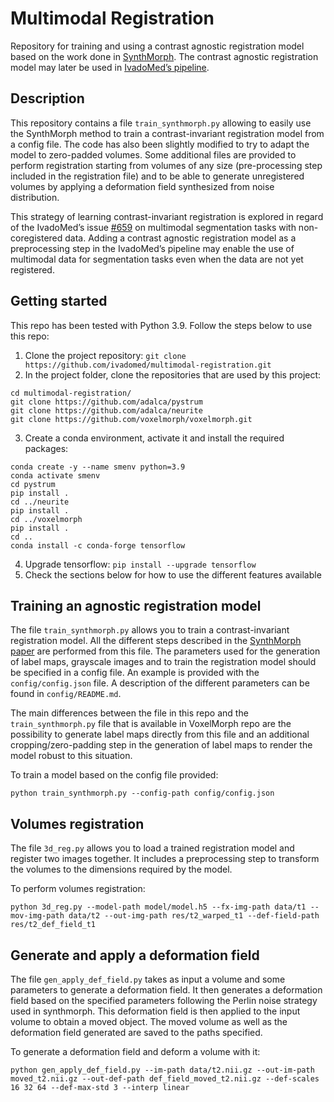 # Multimodal Registration

Repository for training and using a contrast agnostic registration model based on the work done in [SynthMorph](https://arxiv.org/pdf/2004.10282.pdf). The contrast agnostic registration model may later be used in [IvadoMed’s pipeline](https://ivadomed.org/). 

## Description

This repository contains a file `train_synthmorph.py` allowing to easily use the SynthMorph method to train a contrast-invariant registration model from a config file. The code has also been slightly modified to try to adapt the model to zero-padded volumes. Some additional files are provided to perform registration starting from volumes of any size (pre-processing step included in the registration file) and to be able to generate unregistered volumes by applying a deformation field synthesized from noise distribution.

This strategy of learning contrast-invariant registration is explored in regard of the IvadoMed’s issue [#659](https://github.com/ivadomed/ivadomed/issues/659) on multimodal segmentation tasks with non-coregistered data. Adding a contrast agnostic registration model as a preprocessing step in the IvadoMed’s pipeline may enable the use of multimodal data for segmentation tasks even when the data are not yet registered.    

## Getting started

This repo has been tested with Python 3.9. Follow the steps below to use this repo:
1. Clone the project repository: `git clone https://github.com/ivadomed/multimodal-registration.git`
2. In the project folder, clone the repositories that are used by this project:
```
cd multimodal-registration/
git clone https://github.com/adalca/pystrum
git clone https://github.com/adalca/neurite
git clone https://github.com/voxelmorph/voxelmorph.git
```
3. Create a conda environment, activate it and install the required packages:
```
conda create -y --name smenv python=3.9
conda activate smenv
cd pystrum
pip install .
cd ../neurite
pip install .
cd ../voxelmorph
pip install .
cd ..
conda install -c conda-forge tensorflow
```
4. Upgrade tensorflow: `pip install --upgrade tensorflow`
5. Check the sections below for how to use the different features available

## Training an agnostic registration model

The file `train_synthmorph.py` allows you to train a contrast-invariant registration model. All the different steps described in the [SynthMorph paper](https://arxiv.org/pdf/2004.10282.pdf) are performed from this file. 
The parameters used for the generation of label maps, grayscale images and to train the registration model should be specified in a config file. An example is provided with the `config/config.json` file. A description of the different parameters can be found in `config/README.md`.

The main differences between the file in this repo and the `train_synthmorph.py` file that is available in VoxelMorph repo are the possibility to generate label maps directly from this file and an additional cropping/zero-padding step in the generation of label maps to render the model robust to this situation. 

To train a model based on the config file provided:
```
python train_synthmorph.py --config-path config/config.json
```

## Volumes registration

The file `3d_reg.py` allows you to load a trained registration model and register two images together. It includes a preprocessing step to transform the volumes to the dimensions required by the model.

To perform volumes registration:
```
python 3d_reg.py --model-path model/model.h5 --fx-img-path data/t1 --mov-img-path data/t2 --out-img-path res/t2_warped_t1 --def-field-path res/t2_def_field_t1
```

## Generate and apply a deformation field

The file `gen_apply_def_field.py` takes as input a volume and some parameters to generate a deformation field. It then generates a deformation field based on the specified parameters following the Perlin noise strategy used in synthmorph. This deformation field is then applied to the input volume to obtain a moved object. The moved volume as well as the deformation field generated are saved to the paths specified.

To generate a deformation field and deform a volume with it:
```
python gen_apply_def_field.py --im-path data/t2.nii.gz --out-im-path moved_t2.nii.gz --out-def-path def_field_moved_t2.nii.gz --def-scales 16 32 64 --def-max-std 3 --interp linear
```

